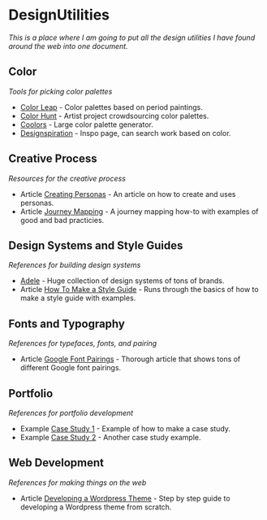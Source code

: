 # DesignUtilities
*This is a place where I am going to put all the design utilities I have found around the web into one document.* 

## Color 
*Tools for picking color palettes*<br>

* [Color Leap](https://colorleap.app/home) - Color palettes based on period paintings.<br>
* [Color Hunt](https://colorhunt.co/) - Artist project crowdsourcing color palettes.<br>
* [Coolors](https://coolors.co/) - Large color palette generator.<br>
* [Designspiration](https://www.designspiration.net/) - Inspo page, can search work based on color.

## Creative Process 
*Resources for the creative process*<br>

* Article [Creating Personas](http://www.uxbooth.com/articles/creating-personas/) - An article on how to create and uses personas.<br> 
* Article [Journey Mapping](https://medium.com/@shahrsays/dont-make-a-journey-map-9-archetypes-of-good-bad-and-how-to-decide-what-to-use-d65abd30ec6f) - A journey mapping how-to with examples of good and bad practicies. 

## Design Systems and Style Guides
*References for building design systems*<br>

* [Adele](https://adele.uxpin.com/) - Huge collection of design systems of tons of brands.
* Article [How To Make a Style Guide](https://blog.hubspot.com/marketing/examples-brand-style-guides) - Runs through the basics of how to make a style guide with examples. 

## Fonts and Typography
*References for typefaces, fonts, and pairing*<br>

* Article [Google Font Pairings](https://www.reliablepsd.com/ultimate-google-font-pairings/) - Thorough article that shows tons of different Google font pairings.

## Portfolio 
*References for portfolio development*

* Example [Case Study 1](http://www.billyreano.com/portfolio/google-newborn/) - Example of how to make a case study. 
* Example [Case Study 2](https://www.corynbajema.com/form-1) - Another case study example.

## Web Development
*References for making things on the web*<br>

* Article [Developing a Wordpress Theme](https://www.taniarascia.com/developing-a-wordpress-theme-from-scratch/) - Step by step guide to developing a Wordpress theme from scratch.
